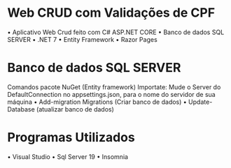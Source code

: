 # Web CRUD com Validações de CPF

• Aplicativo Web Crud feito com C# ASP.NET CORE 
• Banco de dados SQL SERVER
• .NET 7
• Entity Framework
• Razor Pages

# Banco de dados SQL SERVER
Comandos pacote NuGet (Entity framework)
  Importate: Mude o Server do DefaultConnection no appsettings.json, para o nome do servidor de sua máquina
  • Add-migration Migrations (Criar banco de dados)
  • Update-Database (atualizar banco de dados)


# Programas Utilizados
• Visual Studio
• Sql Server 19
• Insomnia
 
  
 
